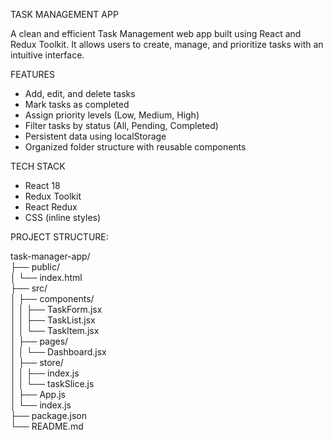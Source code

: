 TASK MANAGEMENT APP

A clean and efficient Task Management web app built using React and Redux Toolkit. It allows users to create, manage, and prioritize tasks with an intuitive interface.

FEATURES
- Add, edit, and delete tasks  
- Mark tasks as completed  
- Assign priority levels (Low, Medium, High)  
- Filter tasks by status (All, Pending, Completed)  
- Persistent data using localStorage  
- Organized folder structure with reusable components

TECH STACK
- React 18  
- Redux Toolkit  
- React Redux  
- CSS (inline styles)

PROJECT STRUCTURE:

task-manager-app/  
├── public/  
│   └── index.html  
├── src/  
│   ├── components/  
│   │   ├── TaskForm.jsx  
│   │   ├── TaskList.jsx  
│   │   └── TaskItem.jsx  
│   ├── pages/  
│   │   └── Dashboard.jsx  
│   ├── store/  
│   │   ├── index.js  
│   │   └── taskSlice.js  
│   ├── App.js  
│   └── index.js  
├── package.json  
└── README.md
